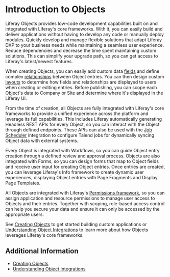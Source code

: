 # Introduction to Objects

Liferay Objects provides low-code development capabilities built on and integrated with Liferay's core frameworks. With it, you can easily build and deliver applications without having to develop any code or manually deploy modules. Quickly develop and manage flexible solutions that adapt Liferay DXP to your business needs while maintaining a seamless user experience. Reduce dependencies and decrease the time spent maintaining custom solutions. This can simplify your upgrade path, so you can get access to Liferay's latest/newest features. <!--TASK: Improve paragraph flow.-->

When creating Objects, you can easily add custom data [fields](./creating-and-managing-objects/adding-fields-to-objects.md) and define complex [relationships](./creating-and-managing-objects/defining-object-relationships.md) between Object entries. You can then design custom [layouts](./creating-and-managing-objects/designing-object-layouts.md) to determine how fields and relationships are displayed to users when creating or editing entries. Before publishing, you can scope each Object's data to Company or Site and determine where it's displayed in the Liferay UI. <!--TASK: Add in Views once implemented-->

From the time of creation, all Objects are fully integrated with Liferay's core frameworks to provide a unified experience across the platform and leverage its full capabilities. This includes Liferay automatically generating Headless REST APIs for every Object, so you can interact with the Object through defined endpoints. These APIs can also be used with the [Job Scheduler](../../core-frameworks/dispatch-framework/using-dispatch.md) integration to configure Talend jobs for dynamically syncing Object data with external systems.

Every Object is integrated with Workflows, so you can guide Object entry creation through a defined review and approval process. Objects are also integrated with Forms, so you can design forms that map to Object fields and receive user input for creating Object entries. Once entries are created, you can leverage Liferay's Info framework to create dynamic user experiences, displaying Object entries with Page Fragments and Display Page Templates.

All Objects are integrated with Liferay's [Permissions framework](./understanding-object-integrations/permissions-framework-integration.md), so you can assign application and resource permissions to manage user access to Objects and their entries. Together with scoping, role-based access control can help you secure your data and ensure it can only be accessed by the appropriate users.

<!--TASK: Add the following text once more features are supported for system Objects, "The Objects application also provides a convenient way to extend and configure any system services registered with the Objects framework. This includes adding custom fields, defining relationships with other Objects, and designing layouts for Object entries." -->

See [Creating Objects](./creating-and-managing-objects/creating-objects.md) to get started building custom applications or [Understanding Object Integrations](./understanding-object-integrations.md) to learn more about how Objects leverages Liferay's core frameworks.

## Additional Information

* [Creating Objects](./creating-and-managing-objects/creating-objects.md)
* [Understanding Object Integrations](./understanding-object-integrations.md)
<!--TASK: * [Objects UI Reference](./objects-ui-reference.md) -->
